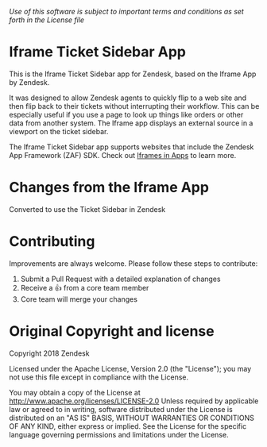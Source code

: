*Use of this software is subject to important terms and conditions as set forth in the License file*

Iframe Ticket Sidebar App
=========================

This is the Iframe Ticket Sidebar app for Zendesk, based on the Iframe App by Zendesk.

It was designed to allow Zendesk agents to quickly flip to a web site and then flip back to their tickets without interrupting their workflow. This can be especially useful if you use a page to look up things like orders or other data from another system. The Iframe app displays an external source in a viewport on the ticket sidebar.

The Iframe Ticket Sidebar app supports websites that include the Zendesk App Framework (ZAF) SDK. Check out [Iframes in Apps](https://developer.zendesk.com/apps/docs/agent/iframes_in_apps) to learn more.

Changes from the Iframe App
=========================

Converted to use the Ticket Sidebar in Zendesk


Contributing
=========================
Improvements are always welcome. Please follow these steps to contribute:

1. Submit a Pull Request with a detailed explanation of changes
2. Receive a :+1: from a core team member
3. Core team will merge your changes

Original Copyright and license
=========================

Copyright 2018 Zendesk

Licensed under the Apache License, Version 2.0 (the "License"); you may not use this file except in compliance with the License.

You may obtain a copy of the License at
http://www.apache.org/licenses/LICENSE-2.0
Unless required by applicable law or agreed to in writing, software distributed under the License is distributed on an "AS IS" BASIS, WITHOUT WARRANTIES OR CONDITIONS OF ANY KIND, either express or implied. See the License for the specific language governing permissions and limitations under the License.
